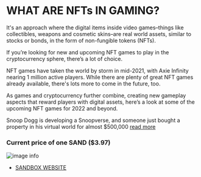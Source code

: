 # WHAT ARE NFTs IN GAMING?

It's an approach where the digital items inside video games–things like collectibles, weapons and cosmetic skins–are real world assets, similar to stocks or bonds, in the form of non-fungible tokens (NFTs).

If you’re looking for new and upcoming NFT games to play in the cryptocurrency sphere, there’s a lot of choice.

NFT games have taken the world by storm in mid-2021, with Axie Infinity nearing 1 million active players. While there are plenty of great NFT games already available, there's lots more to come in the future, too.

As games and cryptocurrency further combine, creating new gameplay aspects that reward players with digital assets, here’s a look at some of the upcoming NFT games for 2022 and beyond.

Snoop Dogg is developing a Snoopverse, and someone just bought a property in his virtual world for almost $500,000 [read more](https://fortune.com/2021/12/09/snoop-dogg-rapper-metaverse-snoopverse/)


### Current price of one SAND ($3.97)

![image info](https://www.tradingview.com/x/Fkq1I93I/)


 - [SANDBOX WEBSITE](https://www.sandbox.game/)